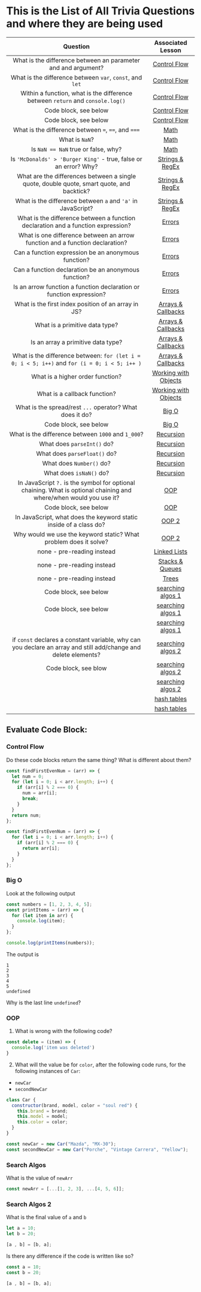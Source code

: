 # This is the List of All Trivia Questions and where they are being used

|                                                      Question                                                      |  Associated Lesson   |
| :----------------------------------------------------------------------------------------------------------------: | :------------------: |
|                           What is the difference between an parameter and and argument?                            |     [Control Flow](https://github.com/9-1-pursuit/unit-dsa/tree/main/control-flow)     |
|                              What is the difference between `var`, `const`, and `let`                              |     [Control Flow](https://github.com/9-1-pursuit/unit-dsa/tree/main/control-flow)       |
|                   Within a function, what is the difference between `return` and `console.log()`                   |     [Control Flow](https://github.com/9-1-pursuit/unit-dsa/tree/main/control-flow)       |
|                                               Code block, see below                                                |     [Control Flow](https://github.com/9-1-pursuit/unit-dsa/tree/main/control-flow)       |
|                                               Code block, see below                                                |     [Control Flow](https://github.com/9-1-pursuit/unit-dsa/tree/main/control-flow)       |
|                                What is the difference between `=`, `==`, and `===`                                 |         [Math](https://github.com/9-1-pursuit/unit-dsa/tree/main/math-for-devs)    |
|                                                   What is `NaN`?                                                   |         [Math](https://github.com/9-1-pursuit/unit-dsa/tree/main/math-for-devs)              |
|                                        Is `NaN == NaN` true or false, why?                                         |         [Math](https://github.com/9-1-pursuit/unit-dsa/tree/main/math-for-devs)              |
|                          Is `'McDonalds' > 'Burger King'` - true, false or an error? Why?                           |   [Strings & RegEx](https://github.com/9-1-pursuit/unit-dsa/tree/main/strings)    |
|             What are the differences between a single quote, double quote, smart quote, and backtick?              |   [Strings & RegEx](https://github.com/9-1-pursuit/unit-dsa/tree/main/strings)      |
|                              What is the difference between `a` and `'a'` in JavaScript?                               |   [Strings & RegEx](https://github.com/9-1-pursuit/unit-dsa/tree/main/strings)      |
|                  What is the difference between a function declaration and a function expression?                  |        [Errors](https://github.com/9-1-pursuit/unit-dsa/tree/main/dealing-w-errors)        |
|                    What is one difference between an arrow function and a function declaration?                    |        [Errors](https://github.com/9-1-pursuit/unit-dsa/tree/main/dealing-w-errors)        |
|                                Can a function expression be an anonymous function?                                 |        [Errors](https://github.com/9-1-pursuit/unit-dsa/tree/main/dealing-w-errors)        |
|                                Can a function declaration be an anonymous function?                                |        [Errors](https://github.com/9-1-pursuit/unit-dsa/tree/main/dealing-w-errors)        |
|                        Is an arrow function a function declaration or function expression?                         |        [Errors](https://github.com/9-1-pursuit/unit-dsa/tree/main/dealing-w-errors)        |
|                                What is the first index position of an array in JS?                                 |  [Arrays & Callbacks](https://github.com/pursuit-curriculum/unit-dsa/tree/main/arrays-and-callbacks)  |
|                                           What is a primitive data type?                                           |  [Arrays & Callbacks](https://github.com/pursuit-curriculum/unit-dsa/tree/main/arrays-and-callbacks)  |
|                                         Is an array a primitive data type?                                         |  [Arrays & Callbacks](https://github.com/pursuit-curriculum/unit-dsa/tree/main/arrays-and-callbacks)  |
|            What is the difference between: `for (let i = 0; i < 5; i++)` and `for (i = 0; i < 5; i++ )`            |  [Arrays & Callbacks](https://github.com/pursuit-curriculum/unit-dsa/tree/main/arrays-and-callbacks)  |
|                                          What is a higher order function?                                          | [Working with Objects](https://github.com/9-1-pursuit/unit-dsa/tree/main/objects) |
|                                            What is a callback function?                                            | [Working with Objects](https://github.com/9-1-pursuit/unit-dsa/tree/main/objects)  |
|                              What is the spread/rest `...` operator? What does it do?                              |        [Big O](https://github.com/9-1-pursuit/unit-dsa/tree/main/intro-to-big-o)         |
|                                               Code block, see below                                                |        [Big O](https://github.com/9-1-pursuit/unit-dsa/tree/main/intro-to-big-o)                |
|                                 What is the difference between `1000` and `1_000`?                                 |      [Recursion](https://github.com/9-1-pursuit/unit-dsa/tree/main/intro-to-recursion)       |
|                                             What does `parseInt()` do?                                             |      [Recursion](https://github.com/9-1-pursuit/unit-dsa/tree/main/intro-to-recursion)      |
|                                            What does `parseFloat()` do?                                            |      [Recursion](https://github.com/9-1-pursuit/unit-dsa/tree/main/intro-to-recursion)      |
|                                              What does `Number()` do?                                              |      [Recursion](https://github.com/9-1-pursuit/unit-dsa/tree/main/intro-to-recursion)      |
|                                              What does `isNaN()` do?                                               |      [Recursion](https://github.com/9-1-pursuit/unit-dsa/tree/main/intro-to-recursion)      |
| In JavaScript `?.` is the symbol for optional chaining. What is optional chaining and where/when would you use it? |         [OOP](https://github.com/9-1-pursuit/unit-dsa/tree/main/intro-to-oop)          |
|                                               Code block, see below                                                |         [OOP](https://github.com/9-1-pursuit/unit-dsa/tree/main/intro-to-oop)          |
|                         In JavaScript, what does the keyword static inside of a class do?                          |        [OOP 2](https://github.com/9-1-pursuit/unit-dsa/tree/main/intro-to-oop-inheritance)         |
|                          Why would we use the keyword static? What problem does it solve?                          |        [OOP 2](https://github.com/9-1-pursuit/unit-dsa/tree/main/intro-to-oop-inheritance)         |
|                                             none - pre-reading instead                                             |     [Linked Lists](https://github.com/9-1-pursuit/unit-dsa/tree/main/intro-to-linked-lists)     |
|                                             none - pre-reading instead                                             |   [Stacks & Queues](https://github.com/9-1-pursuit/unit-dsa/tree/main/intro-to-stacks-and-queues)    |
|                                             none - pre-reading instead                                             |        [Trees](https://github.com/9-1-pursuit/unit-dsa/tree/main/intro-to-trees)         |
|                                               Code block, see below                                                |  [searching algos 1](https://github.com/9-1-pursuit/unit-dsa/tree/main/sorting-algorithms-bubble)   |
|                                               Code block, see below                                                |  [searching algos 1](https://github.com/9-1-pursuit/unit-dsa/tree/main/sorting-algorithms-bubble)   |
|                                                                                                                    |  [searching algos 1](https://github.com/9-1-pursuit/unit-dsa/tree/main/sorting-algorithms-bubble)   |
|  if `const` declares a constant variable, why can you declare an array and still add/change and delete elements?   |  [searching algos 2](https://github.com/9-1-pursuit/unit-dsa/tree/main/sorting-algorithms-merge)    |
|                                                     Code block, see blow                                           |  [searching algos 2](https://github.com/9-1-pursuit/unit-dsa/tree/main/sorting-algorithms-merge)   |
|                                                                                                                    |  [searching algos 2](https://github.com/9-1-pursuit/unit-dsa/tree/main/sorting-algorithms-merge)   |
|                                                                                                                    |     [hash tables](https://github.com/9-1-pursuit/unit-dsa/tree/main/intro-to-hash-tables)      |
|                                                                                                                    |     [hash tables](https://github.com/9-1-pursuit/unit-dsa/tree/main/intro-to-hash-tables)      |

## Evaluate Code Block:

### Control Flow

Do these code blocks return the same thing? What is different about them?

```js
const findFirstEvenNum = (arr) => {
  let num = 0;
  for (let i = 0; i < arr.length; i++) {
    if (arr[i] % 2 === 0) {
      num = arr[i];
      break;
    }
  }
  return num;
};
```

```js
const findFirstEvenNum = (arr) => {
  for (let i = 0; i < arr.length; i++) {
    if (arr[i] % 2 === 0) {
      return arr[i];
    }
  }
};
```

### Big O

Look at the following output

```js
const numbers = [1, 2, 3, 4, 5];
const printItems = (arr) => {
  for (let item in arr) {
    console.log(item);
  }
};

console.log(printItems(numbers));
```

The output is

```
1
2
3
4
5
undefined
```

Why is the last line `undefined`?


### OOP

1. What is wrong with the following code?

```js
const delete = (item) => {
  console.log('item was deleted')
}
```

2. What will the value be for `color`, after the following code runs, for the following instances of `Car`:
  - `newCar` 
  - `secondNewCar`

```js
class Car {
  constructor(brand, model, color = "soul red") {
    this.brand = brand;
    this.model = model;
    this.color = color;
  }
}

const newCar = new Car("Mazda", "MX-30");
const secondNewCar = new Car("Porche", "Vintage Carrera", "Yellow");
```

### Search Algos

What is the value of `newArr`

```js
const newArr = [...[1, 2, 3], ...[4, 5, 6]];
```

### Search Algos 2

What is the final value of `a` and `b`

```js
let a = 10;
let b = 20;

[a , b] = [b, a];

```

Is there any difference if the code is written like so?
```js
const a = 10;
const b = 20;

[a , b] = [b, a];

```



